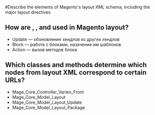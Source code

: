 #Describe the elements of Magento's layout XML schema, including the major layout directives

## How are <update />, <block />, and <action /> used in Magento layout?

 * Update — обоновление хендлов из других хендлов
 * Block — работа с блоками, назачение им шаблонов
 * Action — вызов методов блока

## Which classes and methods determine which nodes from layout XML correspond to certain URLs?

 * Mage_Core_Controller_Varien_Front
 * Mage_Core_Model_Layout
 * Mage_Core_Model_Layout_Update
 * Mage_Core_Model_Layout_Package
